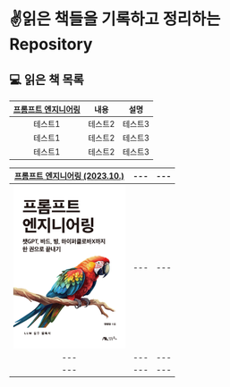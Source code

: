 # ✌️읽은 책들을 기록하고 정리하는 Repository

## 💻 읽은 책 목록


|[프롬프트 엔지니어링](https://www.booksr.co.kr/product/%ED%94%84%EB%A1%AC%ED%94%84%ED%8A%B8-%EC%97%94%EC%A7%80%EB%8B%88%EC%96%B4%EB%A7%81/)|내용|설명|
|:---:|:---:|:---:|
|테스트1|테스트2|테스트3|
|테스트1|테스트2|테스트3|
|테스트1|테스트2|테스트3|

|[프롬프트 엔지니어링 (2023.10.)](https://www.booksr.co.kr/product/%ED%94%84%EB%A1%AC%ED%94%84%ED%8A%B8-%EC%97%94%EC%A7%80%EB%8B%88%EC%96%B4%EB%A7%81/)|---|---|
|:---:|:---:|:---:|
|<img src="../assets/book_2023_프롬프트 엔지니어링.jpg" width="200"/>|---|---|
|---|---|---|
|---|---|---|
